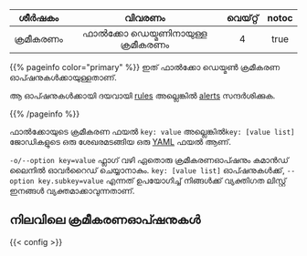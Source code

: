|  ശീർഷകം  |           വിവരണം            | വെയ്റ്റ് | notoc |
| :------: | :-------------------------: | :---: | :---: |
| ക്രമീകരണം | ഫാൽക്കോ ഡെയ്മണിനായുള്ള ക്രമീകരണം |   4   | true  |

{{% pageinfo color="primary" %}} ഇത് ഫാൽക്കോ ഡെയ്മൺ ക്രമീകരണ ഓപ്ഷനുകൾക്കായുള്ളതാണ്.

ആ ഓപ്ഷനുകൾക്കായി ദയവായി  [rules](https://github.com/falcosecurity/falco-website/blob/master/content/en/docs/rules) അല്ലെങ്കിൽ [alerts](https://github.com/falcosecurity/falco-website/blob/master/content/en/docs/alerts) സന്ദർശിക്കുക.

{{% /pageinfo %}}

ഫാൽക്കോയുടെ ക്രമീകരണ ഫയൽ   `key: value` അല്ലെങ്കിൽ`key: [value list]` ജോഡികളുടെ ഒരു ശേഖരമടങ്ങിയ ഒരു [YAML](http://www.yaml.org/start.html) ഫയൽ ആണ്.

 `-o/--option key=value` ഫ്ലാഗ് വഴി ഏതൊരു ക്രമീകരണഓപ്ഷനും കമാൻഡ് ലൈനിൽ ഓവർറൈഡ് ചെയ്യാനാകും.  `key: [value list]` ഓപ്ഷനുകൾക്ക്,  `--option key.subkey=value` എന്നത് ഉപയോഗിച്ച് നിങ്ങൾക്ക് വ്യക്തിഗത ലിസ്റ്റ് ഇനങ്ങൾ വ്യക്തമാക്കാവുന്നതാണ്.

## നിലവിലെ ക്രമീകരണഓപ്ഷനുകൾ

{{< config >}}